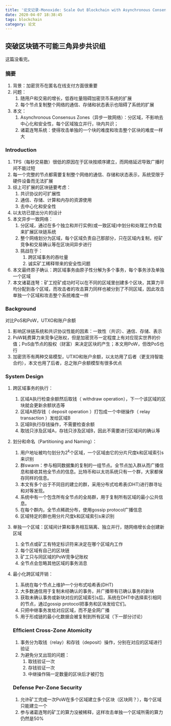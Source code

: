 ```yaml
---
title: '论文记录-Monoxide: Scale Out Blockchain with Asynchronous Consensus Zones'
date: 2020-04-07 18:38:45
tags: blockchain
category: 论文
---
```


## 突破区块链不可能三角异步共识组

这篇没看完。

<!--more-->

### 摘要

1. 背景：加密货币在匿名在线支付方面很重要
2. 问题：
   1. 随用户和交易的增长，低吞吐量阻碍加密货币系统的扩展
   2. 每个节点复制整个网络的通信、存储和状态表示也阻碍了系统的扩展
3. 本文：
   1. Asynchronous Consensus Zones（异步一致网络）：分区域，不影响去中心化和安全性，每个区域独立并行，块内共识；
   2. 诸葛连弩系统：使得攻击单独的一个块的难度和攻击整个区块的难度一样大

### Introduction

1. TPS（每秒交易数）很低的原因在于区块按顺序建立，而网络延迟导致广播时间不能过短
2. 每一个完整的节点都需要复制整个网络的通信、存储和状态表示，系统受限于硬件设备而无法扩展
3. 综上可扩展的区块链要考虑：
   1. 共识协议的可扩展性
   2. 通信、存储、计算和内存的资源使用
   3. 去中心化和安全性
4. 以太坊已提出分片的设计
5. 本文异步一致网络：
   1. 分区域，通过在多个独立和并行实例(或一致区域)中划分和处理工作负载来扩展区块链系统
   2. 整个网络划分为区域，每个区域负责自己那部分，只在区域内复制，挖矿竞争和交易确认等在区块间异步进行
   3. 挑战在于：
      1. 跨区域事务的吞吐量
      2. 诚实矿工稀释带来的安全性问题
6. 本文最终原子确认：跨区域事务由原子性分解为多个事务，每个事务涉及单独一个区域
7. 本文诸葛连弩：矿工挖矿成功时可以在不同的区域里创建多个区块，其算力平均分配到各个区域，而攻击者的攻击算力同样也被分到了不同区域，因此攻击单独一个区域和攻击整个系统难度一样

### Background

对比PoS和PoW，UTXO和账户余额

1. 影响区块链系统和共识协议性能的因素：一致性（共识）、通信、存储、表示
2. PoW耗费算力来竞争记账权，但是加密货币一定程度上有对应现实世界的价值；PoS由节点的股权（财富）来决定区块的产生；本文用PoW，但改PoS也行
3. 加密货币有两种交易模型，UTXO和账户余额，以太坊用了后者（更支持智能合约），本文也用了后者，总之账户余额模型有很多优点

### System Design

1. 跨区域事务的执行：
   1. 区域A执行检查余额然后取钱（ withdraw operation），下一个该区域的区块就会更新余额状态等
   2. 区域A把存钱（ deposit operation ）打包成一个中继操作（ relay transaction ）发给区域B
   3. 区域B执行存钱操作，不需要检查余额
   4. 取钱只涉及区域A，存钱只涉及区域B，因此不需要进行区域间的确认等
   
2. 划分和命名（Partitioning and Naming）：
   
   1. 用户地址被均匀划分为$2^k$个区域，一个区域由它的分片尺度k和区域索引s来识别
   2. 群swarm：参与相同数据集的复制的一组节点。全节点加入群从而广播信息和接收其他全节点的信息。比特币和以太坊系统只有一个群，大家都保存同样的信息。
   3. 本文有多个出于不同目的建立的群，采用分布式哈希表(DHT)进行群寻址和对等发现。
   4. 系统中有一个包含所有全节点的全局群，用于复制所有区域的最小公共信息。
   5. 在每个群内，全节点稀疏分布，使用gossip protocol广播信息
   6. 区域特定的群也用分片尺度k和区域索引s来识别
   
3. 单独一个区域：区域间计算和事务相互隔离、独立并行，随网络增长会创建新区域

   1. 全节点或矿工有特定标识符来决定在哪个区域内工作
   2. 每个区域有自己的区块链
   3. 矿工只与同区域的PoW竞争记账权
   4. 全节点会忽略其他区域的事务消息

4. 最小化跨区域开销：

   1. 系统在每个节点上维护一个分布式哈希表(DHT)
   2. 大多数通信用于复制未经确认的事务，并广播带有已确认事务的新块
   3. 获取未确认事务或新块对应的区域索引s后，系统在DHT中选择索引相同的节点，通过gossip protocol把事务和区块发给它们。
   4. 只把中继事务发给对应区域，而不是全网广播
   5. 用于形成链的最小化数据会被复制到所有区域（下一部分讨论）

   ###  Efﬁcient Cross-Zone Atomicity

   1. 事务分为取钱（relay）和存钱（deposit）操作，分别在对应的区域进行验证
   2. 为避免分叉出现的问题：
      1. 取钱验证一次
      2. 存钱验证一次
      3. 中继操作隔一定数量的区块后才被打包
   
   ### Defense Per-Zone Security
   
   1. 允许矿工完成一次PoW在多个区域建立多个区块（区块网？），每个区域只能建立一个
   2. 参与诸葛连弩的矿工的算力没被稀释，这样攻击单独一个区域所需的算力仍然是50%
